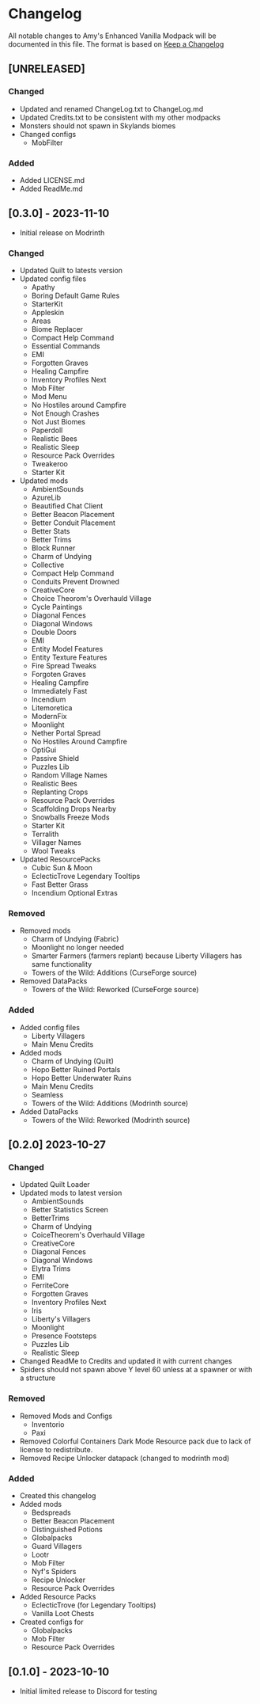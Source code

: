 # Changelog

All notable changes to Amy's Enhanced Vanilla Modpack will be documented in this file. The format is based on [Keep a Changelog](https://keepachangelog.com/en/1.0.0/)

## [UNRELEASED]

### Changed

  - Updated and renamed ChangeLog.txt to ChangeLog.md
  - Updated Credits.txt to be consistent with my other modpacks
  - Monsters should not spawn in Skylands biomes
  - Changed configs
    * MobFilter

### Added

  - Added LICENSE.md
  - Added ReadMe.md

## [0.3.0] - 2023-11-10

  - Initial release on Modrinth

### Changed

  - Updated Quilt to latests version
  - Updated config files
    * Apathy
    * Boring Default Game Rules
    * StarterKit
    * Appleskin
    * Areas
    * Biome Replacer
    * Compact Help Command
    * Essential Commands
    * EMI
    * Forgotten Graves
    * Healing Campfire
    * Inventory Profiles Next
    * Mob Filter
    * Mod Menu
    * No Hostiles around Campfire
    * Not Enough Crashes
    * Not Just Biomes
    * Paperdoll
    * Realistic Bees
    * Realistic Sleep 
    * Resource Pack Overrides
    * Tweakeroo
    * Starter Kit
 - Updated mods
    * AmbientSounds
    * AzureLib
    * Beautified Chat Client
    * Better Beacon Placement
    * Better Conduit Placement
    * Better Stats
    * Better Trims
    * Block Runner
    * Charm of Undying
    * Collective
    * Compact Help Command
    * Conduits Prevent Drowned
    * CreativeCore
    * Choice Theorom's Overhauld Village
    * Cycle Paintings
    * Diagonal Fences
    * Diagonal Windows
    * Double Doors
    * EMI
    * Entity Model Features
    * Entity Texture Features
    * Fire Spread Tweaks
    * Forgoten Graves
    * Healing Campfire
    * Immediately Fast
    * Incendium
    * Litemoretica
    * ModernFix
    * Moonlight
    * Nether Portal Spread
    * No Hostiles Around Campfire
    * OptiGui
    * Passive Shield
    * Puzzles Lib
    * Random Village Names
    * Realistic Bees
    * Replanting Crops
    * Resource Pack Overrides 
    * Scaffolding Drops Nearby
    * Snowballs Freeze Mods
    * Starter Kit
    * Terralith
    * Villager Names
    * Wool Tweaks 
  - Updated ResourcePacks
    * Cubic Sun & Moon
    * EclecticTrove Legendary Tooltips
    * Fast Better Grass
    * Incendium Optional Extras

### Removed 

  - Removed mods
    * Charm of Undying (Fabric)
    * Moonlight no longer needed
    * Smarter Farmers (farmers replant) because Liberty Villagers has same functionality
    * Towers of the Wild: Additions (CurseForge source)
  - Removed DataPacks
    * Towers of the Wild: Reworked (CurseForge source)

### Added

  - Added config files
    * Liberty Villagers
    * Main Menu Credits
  - Added mods
    * Charm of Undying (Quilt)
    * Hopo Better Ruined Portals
    * Hopo Better Underwater Ruins
    * Main Menu Credits
    * Seamless
    * Towers of the Wild: Additions (Modrinth source)
  - Added DataPacks
    * Towers of the Wild: Reworked (Modrinth source)

## [0.2.0] 2023-10-27

### Changed

  - Updated Quilt Loader
  - Updated mods to latest version
    * AmbientSounds
    * Better Statistics Screen
    * BetterTrims
    * Charm of Undying
    * CoiceTheorem's Overhauld Village
    * CreativeCore
    * Diagonal Fences
    * Diagonal Windows
    * Elytra Trims
    * EMI
    * FerriteCore
    * Forgotten Graves
    * Inventory Profiles Next
    * Iris
    * Liberty's Villagers
    * Moonlight
    * Presence Footsteps
    * Puzzles Lib
    * Realistic Sleep
  - Changed ReadMe to Credits and updated it with current changes
  - Spiders should not spawn above Y level 60 unless at a spawner or with a structure

### Removed

  - Removed Mods and Configs
    * Inventorio
    * Paxi
  - Removed Colorful Containers Dark Mode Resource pack due to lack of license to redistribute.
  - Removed Recipe Unlocker datapack (changed to modrinth mod) 

### Added

  - Created this changelog
  - Added mods
    * Bedspreads
    * Better Beacon Placement
    * Distinguished Potions
    * Globalpacks
    * Guard Villagers
    * Lootr
    * Mob Filter
    * Nyf's Spiders
    * Recipe Unlocker
    * Resource Pack Overrides
  - Added Resource Packs
    * EclecticTrove (for Legendary Tooltips)
    * Vanilla Loot Chests
  - Created configs for
    * Globalpacks
    * Mob Filter
    * Resource Pack Overrides
 
## [0.1.0] - 2023-10-10

  - Initial limited release to Discord for testing
